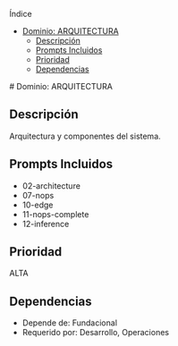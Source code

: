 <!-- START doctoc generated TOC please keep comment here to allow auto update -->
<!-- DON'T EDIT THIS SECTION, INSTEAD RE-RUN doctoc TO UPDATE -->
Índice

- [Dominio: ARQUITECTURA](#dominio-arquitectura)
  - [Descripción](#descripci%C3%B3n)
  - [Prompts Incluidos](#prompts-incluidos)
  - [Prioridad](#prioridad)
  - [Dependencias](#dependencias)

<!-- END doctoc generated TOC please keep comment here to allow auto update -->

﻿# Dominio: ARQUITECTURA

## Descripción
Arquitectura y componentes del sistema.

## Prompts Incluidos
- 02-architecture
- 07-nops
- 10-edge
- 11-nops-complete
- 12-inference

## Prioridad
ALTA

## Dependencias
- Depende de: Fundacional
- Requerido por: Desarrollo, Operaciones
